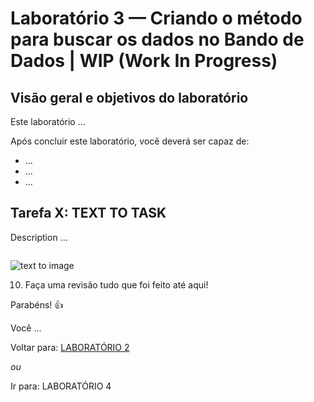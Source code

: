 # Laboratório 3 — Criando o método para buscar os dados no Bando de Dados | WIP (Work In Progress)

## Visão geral e objetivos do laboratório

Este laboratório ...

Após concluir este laboratório, você deverá ser capaz de:

- ...
- ...
- ...

## Tarefa X: TEXT TO TASK

Description ...

```java

```

![text to image](/image-path)

10) Faça uma revisão tudo que foi feito até aqui!

Parabéns! :+1:

Você ...

Voltar para: [LABORATÓRIO 2](./LABORATORIO-2.md)

*ou*

Ir para: LABORATÓRIO 4